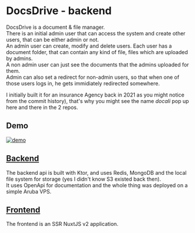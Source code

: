 # DocsDrive - backend
DocsDrive is a document & file manager.  
There is an initial admin user that can access the system and create other users, that can be either admin or not.  
An admin user can create, modify and delete users. Each user has a document folder, that can contain any kind of file, files which are uploaded by admins.  
A non admin user can just see the documents that the admins uploaded for them.  
Admin can also set a redirect for non-admin users, so that when one of those users logs in, he gets immidiately redirected somewhere.  

I initially built it for an insurance Agency back in 2021 as you might notice from the commit history), that's why you might see the name *docali* pop up here and there in the 2 repos.  

## Demo
[![demo](https://img.youtube.com/vi/Yq_CwU_XM9I/0.jpg)](https://www.youtube.com/watch?v=Yq_CwU_XM9I)  

## [Backend](https://github.com/Giuliopime/docs-drive-backend)
The backend api is built with Ktor, and uses Redis, MongoDB and the local file system for storage (yes I didn't know S3 existed back then).  
It uses OpenApi for documentation and the whole thing was deployed on a simple Aruba VPS.  

## [Frontend](https://github.com/Giuliopime/docs-drive-frontend)  
The frontend is an SSR NuxtJS v2 application.  

